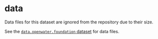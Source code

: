 # data

Data files for this dataset are ignored from the repository due to their size.

See the [`data.openwater.foundation` dataset](https://data.openwaterfoundation.org/state/co/dwr/irrigated-lands/) for data files.
